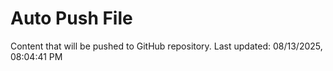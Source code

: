 # Auto Push File

Content that will be pushed to GitHub repository.
Last updated: 08/13/2025, 08:04:41 PM